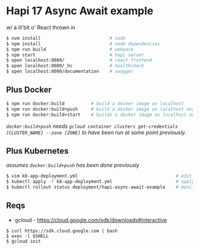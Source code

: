 # Hapi 17 Async Await example

w/ a lil'bit o' React thrown in

```bash
$ nvm install                          # node
$ npm install                          # node dependencies
$ npm run build                        # webpack
$ npm start                            # hapi server
$ open localhost:8080/                 # react frontend
$ open localhost:8080/_hc              # healthcheck
$ open localhost:8080/documentation    # swagger
```

## Plus Docker

```bash
$ npm run docker:build          # build a docker image on localhost
$ npm run docker:build+push     # build a docker image on localhost and push to a container registry
$ npm run docker:build+start    # builds a docker image on localhost and starts it up on localhost
```

_`docker:build+push` needs `gcloud container clusters get-credentials [CLUSTER_NAME] --zone [ZONE]`
to have been run at some point previously._

## Plus Kubernetes

_assumes `docker:build+push` has been done previously_

```bash
$ vim k8-app-deployment.yml                                     # edit the image version
$ kubectl apply -f k8-app-deployment.yml                        # apply the changes
$ kubectl rollout status deployment/hapi-async-await-example    # monitor changes being applied
```

## Reqs

- gcloud - https://cloud.google.com/sdk/downloads#interactive

```
$ curl https://sdk.cloud.google.com | bash
$ exec -l $SHELL
$ gcloud init
```


